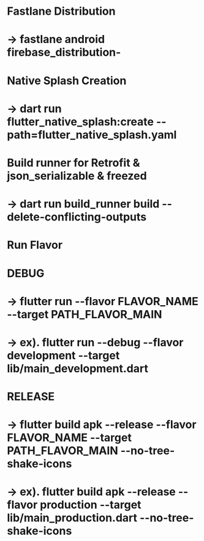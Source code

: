 # Fastlane Distribution
# -> fastlane android firebase_distribution-

# Native Splash Creation
# -> dart run flutter_native_splash:create --path=flutter_native_splash.yaml

# Build runner for Retrofit & json_serializable & freezed
# -> dart run build_runner build --delete-conflicting-outputs

# Run Flavor
# DEBUG
# -> flutter run --flavor FLAVOR_NAME --target PATH_FLAVOR_MAIN
# -> ex). flutter run --debug --flavor development --target lib/main_development.dart
# RELEASE
# -> flutter build apk --release --flavor FLAVOR_NAME --target PATH_FLAVOR_MAIN --no-tree-shake-icons
# -> ex). flutter build apk --release --flavor production --target lib/main_production.dart --no-tree-shake-icons